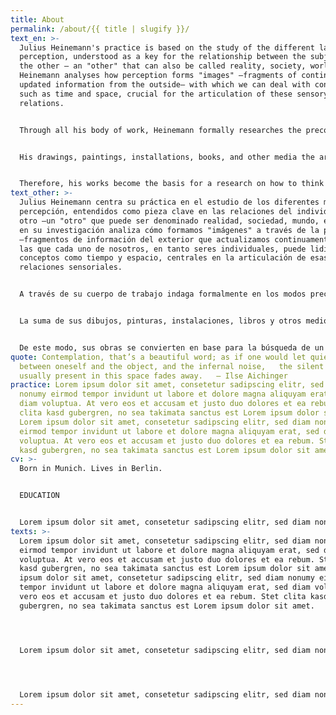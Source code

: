 ```yaml
---
title: About
permalink: /about/{{ title | slugify }}/
text_en: >-
  Julius Heinemann's practice is based on the study of the different layers of
  perception, understood as a key for the relationship between the subject and
  the other – an "other" that can also be called reality, society, world, etc.
  Heinemann analyses how perception forms "images" –fragments of continuously
  updated information from the outside– with which we can deal with concepts
  such as time and space, crucial for the articulation of these sensory
  relations.


  Through all his body of work, Heinemann formally researches the preconceived ways to interpret abstract values such as scale, colour, shape, and light in order to redefine strategies to understand, from a subjective position, our relationship with what surrounds us. This approach results in the creation of new models that create an archive of personal images.


  His drawings, paintings, installations, books, and other media the artist works with, as well the collaborations with other artists, focus on developing a new vocabulary, that allows him to face up to the instability and the flow of nowness; this constant state of becoming, grasping other temporal and spatial structures.


  Therefore, his works become the basis for a research on how to think out of normative ideas in all fields of knowledge; ideas which reverberate in the conception of history, science or politics. This continued attitude of questioning what we see in physical terms, is contemplated as a tool for thinking and feeling, and as an alternative way of imagining the possibilities of a collectivity derived from individual perceptions.
text_other: >-
  Julius Heinemann centra su práctica en el estudio de los diferentes modos de
  percepción, entendidos como pieza clave en las relaciones del individuo con lo
  otro –un "otro" que puede ser denominado realidad, sociedad, mundo, etc. Así,
  en su investigación analiza cómo formamos "imágenes" a través de la percepción
  –fragmentos de información del exterior que actualizamos continuamente– con
  las que cada uno de nosotros, en tanto seres individuales, puede lidiar con
  conceptos como tiempo y espacio, centrales en la articulación de esas
  relaciones sensoriales.


  A través de su cuerpo de trabajo indaga formalmente en los modos preconcebidos con los que se interpretan valores abstractos: forma, escala, color, silueta… para redefinir desde ellos estrategias que, desde la subjetividad, entiendan nuestra relación con el tiempo y en el espacio con otros patrones, y así desarrollar un archivo de imágenes personales.


  La suma de sus dibujos, pinturas, instalaciones, libros y otros medios con los que el artista trabaja, así como las colaboraciones con otros artistas, trazan un vocabulario que le permite adquirir nuevas capacidades con las que afrontar la inestabilidad y el flujo continuo de la contemporaneidad, ese constante devenir, aprehendiendo otra temporalidad y espacialidad.


  De este modo, sus obras se convierten en base para la búsqueda de un pensamiento fuera de las ideas normativas establecidas en todo campo de conocimiento, y que reverberan en la concepción de la historia, la ciencia o la política. Su permanente actitud de cuestionamiento sobre lo que vemos físicamente, se plantea como una herramienta de pensamiento y sentimiento, como una alternativa para imaginar la posibilidad de una actitud colectiva compuesta por nociones libres individuales.
quote: Contemplation, that’s a beautiful word; as if one would let quiet   fall
  between oneself and the object, and the infernal noise,   the silent noise
  usually present in this space fades away.   – Ilse Aichinger
practice: Lorem ipsum dolor sit amet, consetetur sadipscing elitr, sed diam
  nonumy eirmod tempor invidunt ut labore et dolore magna aliquyam erat, sed
  diam voluptua. At vero eos et accusam et justo duo dolores et ea rebum. Stet
  clita kasd gubergren, no sea takimata sanctus est Lorem ipsum dolor sit amet.
  Lorem ipsum dolor sit amet, consetetur sadipscing elitr, sed diam nonumy
  eirmod tempor invidunt ut labore et dolore magna aliquyam erat, sed diam
  voluptua. At vero eos et accusam et justo duo dolores et ea rebum. Stet clita
  kasd gubergren, no sea takimata sanctus est Lorem ipsum dolor sit amet.
cv: >-
  B﻿orn in Munich. Lives in Berlin.


  E﻿DUCATION


  Lorem ipsum dolor sit amet, consetetur sadipscing elitr, sed diam nonumy eirmod tempor invidunt ut labore et dolore magna aliquyam erat, sed diam voluptua. At vero eos et accusam et justo duo dolores et ea rebum. Stet clita kasd gubergren, no sea takimata sanctus est Lorem ipsum dolor sit amet. Lorem ipsum dolor sit amet, consetetur sadipscing elitr, sed diam nonumy eirmod tempor invidunt ut labore et dolore magna aliquyam erat, sed diam voluptua. At vero eos et accusam et justo duo dolores et ea rebum. Stet clita kasd gubergren, no sea takimata sanctus est Lorem ipsum dolor sit amet.
texts: >-
  Lorem ipsum dolor sit amet, consetetur sadipscing elitr, sed diam nonumy
  eirmod tempor invidunt ut labore et dolore magna aliquyam erat, sed diam
  voluptua. At vero eos et accusam et justo duo dolores et ea rebum. Stet clita
  kasd gubergren, no sea takimata sanctus est Lorem ipsum dolor sit amet. Lorem
  ipsum dolor sit amet, consetetur sadipscing elitr, sed diam nonumy eirmod
  tempor invidunt ut labore et dolore magna aliquyam erat, sed diam voluptua. At
  vero eos et accusam et justo duo dolores et ea rebum. Stet clita kasd
  gubergren, no sea takimata sanctus est Lorem ipsum dolor sit amet.




  Lorem ipsum dolor sit amet, consetetur sadipscing elitr, sed diam nonumy eirmod tempor invidunt ut labore et dolore magna aliquyam erat, sed diam voluptua. At vero eos et accusam et justo duo dolores et ea rebum. Stet clita kasd gubergren, no sea takimata sanctus est Lorem ipsum dolor sit amet. Lorem ipsum dolor sit amet, consetetur sadipscing elitr, sed diam nonumy eirmod tempor invidunt ut labore et dolore magna aliquyam erat, sed diam voluptua. At vero eos et accusam et justo duo dolores et ea rebum. Stet clita kasd gubergren, no sea takimata sanctus est Lorem ipsum dolor sit amet.




  Lorem ipsum dolor sit amet, consetetur sadipscing elitr, sed diam nonumy eirmod tempor invidunt ut labore et dolore magna aliquyam erat, sed diam voluptua. At vero eos et accusam et justo duo dolores et ea rebum. Stet clita kasd gubergren, no sea takimata sanctus est Lorem ipsum dolor sit amet. Lorem ipsum dolor sit amet, consetetur sadipscing elitr, sed diam nonumy eirmod tempor invidunt ut labore et dolore magna aliquyam erat, sed diam voluptua. At vero eos et accusam et justo duo dolores et ea rebum. Stet clita kasd gubergren, no sea takimata sanctus est Lorem ipsum dolor sit amet.
---
```

